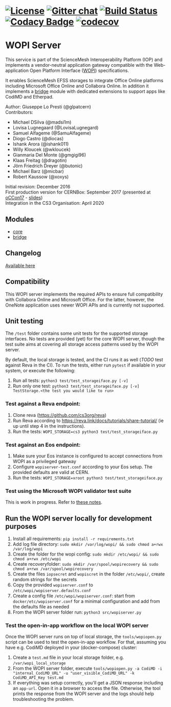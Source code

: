 [![License](https://img.shields.io/badge/License-Apache%202.0-blue.svg)](https://opensource.org/licenses/Apache-2.0)
 [![Gitter chat](https://badges.gitter.im/cs3org/wopiserver.svg)](https://gitter.im/cs3org/wopiserver) [![Build Status](https://drone.cernbox.cern.ch/api/badges/cs3org/wopiserver/status.svg)](https://drone.cernbox.cern.ch/cs3org/wopiserver)
 [![Codacy Badge](https://app.codacy.com/project/badge/Grade/e4e7c46c39b04bddbf63ade4cacdcc7d)](https://www.codacy.com/gh/cs3org/wopiserver/dashboard?utm_source=github.com&amp;utm_medium=referral&amp;utm_content=cs3org/wopiserver&amp;utm_campaign=Badge_Grade)
 [![codecov](https://codecov.io/gh/cs3org/wopiserver/branch/master/graph/badge.svg)](https://codecov.io/gh/cs3org/wopiserver)
========

# WOPI Server

This service is part of the ScienceMesh Interoperability Platform (IOP) and implements a vendor-neutral application gateway compatible with the Web-application Open Platform Interface ([WOPI](https://docs.microsoft.com/en-us/microsoft-365/cloud-storage-partner-program/online)) specifications.

It enables ScienceMesh EFSS storages to integrate Office Online platforms including Microsoft Office Online and Collabora Online. In addition it implements a [bridge](src/bridge/readme.md) module with dedicated extensions to support apps like CodiMD and Etherpad.

Author: Giuseppe Lo Presti (@glpatcern) <br/>
Contributors:
- Michael DSilva (@madsi1m)
- Lovisa Lugnegaard (@LovisaLugnegard)
- Samuel Alfageme (@SamuAlfageme)
- Diogo Castro (@diocas)
- Ishank Arora (@ishank011)
- Willy Kloucek (@wkloucek)
- Gianmaria Del Monte (@gmgigi96)
- Klaas Freitag (@dragotin)
- Jörn Friedrich Dreyer (@butonic)
- Michael Barz (@micbar)
- Robert Kaussow (@xoxys)

Initial revision: December 2016 <br/>
First production version for CERNBox: September 2017 (presented at [oCCon17](https://occon17.owncloud.org) - [slides](https://www.slideshare.net/giuseppelopresti/collaborative-editing-and-more-in-cernbox))<br/>
Integration in the CS3 Organisation: April 2020


## Modules

* [core](src/core/readme.md)
* [bridge](src/bridge/readme.md)

## Changelog

[Available here](CHANGELOG.md)

## Compatibility

This WOPI server implements the required APIs to ensure full compatibility with Collabora Online and Microsoft Office. For the latter, however, the OneNote application uses newer WOPI APIs and is currently not supported.

## Unit testing

The `/test` folder contains some unit tests for the supported storage interfaces.
No tests are provided (yet) for the core WOPI server, though the test suite aims at covering all
storage access patterns used by the WOPI server.

By default, the local storage is tested, and the CI runs it as well (_TODO_ test against Reva in the CI).
To run the tests, either run `pytest` if available in your system, or execute the following:

1. Run all tests: `python3 test/test_storageiface.py [-v]`
2. Run only one test: `python3 test/test_storageiface.py [-v] TestStorage.<the test you would like to run>`

### Test against a Reva endpoint:

1. Clone reva (https://github.com/cs3org/reva)
2. Run Reva according to <https://reva.link/docs/tutorials/share-tutorial/> (ie up until step 4 in the instructions).
3. Run the tests: `WOPI_STORAGE=cs3 python3 test/test_storageiface.py`

### Test against an Eos endpoint:

1. Make sure your Eos instance is configured to accept connections from WOPI as a privileged gateway
2. Configure `wopiserver-test.conf` according to your Eos setup. The provided defaults are valid at CERN.
3. Run the tests: `WOPI_STORAGE=xroot python3 test/test_storageiface.py`

### Test using the Microsoft WOPI validator test suite

This is work in progress. Refer to [these notes](test/wopi-validator.md).


## Run the WOPI server locally for development purposes

1. Install all requirements: `pip install -r requirements.txt`
2. Add log file directory: `sudo mkdir /var/log/wopi/ && sudo chmod a+rwx /var/log/wopi`
3. Create the folder for the wopi config: `sudo mkdir /etc/wopi/ && sudo chmod a+rwx /etc/wopi`
4. Create recoveryfolder: `sudo mkdir /var/spool/wopirecovery && sudo chmod a+rwx /var/spool/wopirecovery`
5. Create the files `iopsecret` and `wopiscret` in the folder `/etc/wopi/`, create random strings for the secrets
6. Copy the provided `wopiserver.conf` to `/etc/wopi/wopiserver.defaults.conf`
7. Create a config file `/etc/wopi/wopiserver.conf`: start from `docker/etc/wopiserver.conf` for a minimal configuration and add from the defaults file as needed
8. From the WOPI server folder run: `python3 src/wopiserver.py`

### Test the open-in-app workflow on the local WOPI server

Once the WOPI server runs on top of local storage, the `tools/wopiopen.py` script can be used
to test the open-in-app workflow. For that, assuming you have e.g. CodiMD deployed in your (docker-compose) cluster:

1. Create a `test.md` file in your local storage folder, e.g. `/var/wopi_local_storage`
2. From the WOPI server folder, execute `tools/wopiopen.py -a CodiMD -i "internal_CodiMD_URL" -u "user_visible_CodiMD_URL" -k CodiMD_API_Key test.md`
3. If everything was setup correctly, you'll get a JSON response including an `app-url`. Open it in a browser to access the file. Otherwise, the tool prints the response from the WOPI server and the logs should help troubleshooting the problem.
